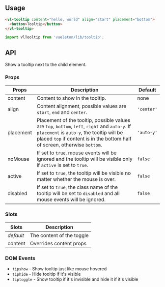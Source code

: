## Usage

``` html
<vl-tooltip content="hello, world" align="start" placement="bottom">
  <button>Tooltip</button>
</vl-tooltip>
```

``` js
import VlTooltip from 'vueleton/lib/tooltip';
```

## API

Show a tooltip next to the child element.

### Props

| Props              | Description                               | Default |
| -------------------|-------------------------------------------|-------------|
| content            | Content to show in the tooltip.           | none |
| align              | Content alignment, possible values are `start`, `end` and `center`. | `'center'` |
| placement          | Placement of the tooltip, possible values are `top`, `bottom`, `left`, `right` and `auto-y`. If `placement` is `auto-y`, the tooltip will be placed `top` if content is in the bottom half of screen, otherwise `bottom`. | `'auto-y'` |
| noMouse            | If set to `true`, mouse events will be ignored and the tooltip will be visible only if `active` is set to `true`. | `false` |
| active             | If set to `true`, the tooltip will be visible no matter whether the mouse is over. | `false` |
| disabled           | If set to `true`, the class name of the tooltip will be set to `disabled` and all mouse events will be ignored. | `false` |

### Slots

| Slots     | Description               |
|-----------|---------------------------|
| *default* | The content of the toggle |
| content   | Overrides content props   |

### DOM Events

- `tipshow` - Show tooltip just like mouse hovered
- `tiphide` - Hide tooltip if it's visible
- `tiptoggle` - Show tooltip if it's invisible and hide it if it's visible

